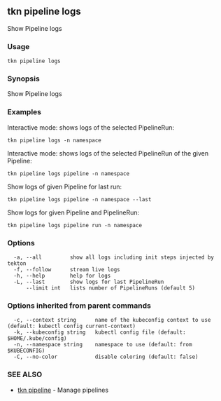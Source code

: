 ## tkn pipeline logs

Show Pipeline logs

### Usage

```
tkn pipeline logs
```

### Synopsis

Show Pipeline logs

### Examples


Interactive mode: shows logs of the selected PipelineRun:

    tkn pipeline logs -n namespace

Interactive mode: shows logs of the selected PipelineRun of the given Pipeline:

    tkn pipeline logs pipeline -n namespace

Show logs of given Pipeline for last run:

    tkn pipeline logs pipeline -n namespace --last

Show logs for given Pipeline and PipelineRun:

    tkn pipeline logs pipeline run -n namespace


### Options

```
  -a, --all         show all logs including init steps injected by tekton
  -f, --follow      stream live logs
  -h, --help        help for logs
  -L, --last        show logs for last PipelineRun
      --limit int   lists number of PipelineRuns (default 5)
```

### Options inherited from parent commands

```
  -c, --context string      name of the kubeconfig context to use (default: kubectl config current-context)
  -k, --kubeconfig string   kubectl config file (default: $HOME/.kube/config)
  -n, --namespace string    namespace to use (default: from $KUBECONFIG)
  -C, --no-color            disable coloring (default: false)
```

### SEE ALSO

* [tkn pipeline](tkn_pipeline.md)	 - Manage pipelines

